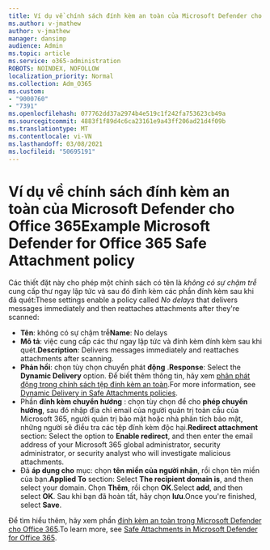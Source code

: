```yaml
---
title: Ví dụ về chính sách đính kèm an toàn của Microsoft Defender cho Office 365
ms.author: v-jmathew
author: v-jmathew
manager: dansimp
audience: Admin
ms.topic: article
ms.service: o365-administration
ROBOTS: NOINDEX, NOFOLLOW
localization_priority: Normal
ms.collection: Adm_O365
ms.custom:
- "9000760"
- "7391"
ms.openlocfilehash: 077762dd37a2974b4e519c1f242fa753623cb49a
ms.sourcegitcommit: 4883f1f89d4c6ca23161e9a43ff206ad21d4f09b
ms.translationtype: MT
ms.contentlocale: vi-VN
ms.lasthandoff: 03/08/2021
ms.locfileid: "50695191"
---
```

# <a name="example-microsoft-defender-for-office-365-safe-attachment-policy"></a><span data-ttu-id="a83a7-102">Ví dụ về chính sách đính kèm an toàn của Microsoft Defender cho Office 365</span><span class="sxs-lookup"><span data-stu-id="a83a7-102">Example Microsoft Defender for Office 365 Safe Attachment policy</span></span>

<span data-ttu-id="a83a7-103">Các thiết đặt này cho phép một chính sách có tên là *không có sự chậm trễ* cung cấp thư ngay lập tức và sau đó đính kèm các phần đính kèm sau khi đã quét:</span><span class="sxs-lookup"><span data-stu-id="a83a7-103">These settings enable a policy called *No delays* that delivers messages immediately and then reattaches attachments after they're scanned:</span></span>

- <span data-ttu-id="a83a7-104">**Tên**: không có sự chậm trễ</span><span class="sxs-lookup"><span data-stu-id="a83a7-104">**Name**: No delays</span></span>
- <span data-ttu-id="a83a7-105">**Mô tả**: việc cung cấp các thư ngay lập tức và đính kèm đính kèm sau khi quét.</span><span class="sxs-lookup"><span data-stu-id="a83a7-105">**Description**: Delivers messages immediately and reattaches attachments after scanning.</span></span>
- <span data-ttu-id="a83a7-106">**Phản hồi**: chọn tùy chọn chuyển phát **động** .</span><span class="sxs-lookup"><span data-stu-id="a83a7-106">**Response**: Select the **Dynamic Delivery** option.</span></span> <span data-ttu-id="a83a7-107">Để biết thêm thông tin, hãy xem [phân phát động trong chính sách tệp đính kèm an toàn](https://go.microsoft.com/fwlink/?linkid=2092328).</span><span class="sxs-lookup"><span data-stu-id="a83a7-107">For more information, see [Dynamic Delivery in Safe Attachments policies](https://go.microsoft.com/fwlink/?linkid=2092328).</span></span>
- <span data-ttu-id="a83a7-108">Phần **đính kèm chuyển hướng** : chọn tùy chọn để cho **phép chuyển hướng**, sau đó nhập địa chỉ email của người quản trị toàn cầu của Microsoft 365, người quản trị bảo mật hoặc nhà phân tích bảo mật, những người sẽ điều tra các tệp đính kèm độc hại.</span><span class="sxs-lookup"><span data-stu-id="a83a7-108">**Redirect attachment** section: Select the option to **Enable redirect**, and then enter the email address of your Microsoft 365 global administrator, security administrator, or security analyst who will investigate malicious attachments.</span></span>
- <span data-ttu-id="a83a7-109">Đã **áp dụng cho** mục: chọn **tên miền của người nhận**, rồi chọn tên miền của bạn.</span><span class="sxs-lookup"><span data-stu-id="a83a7-109">**Applied To** section: Select **The recipient domain is**, and then select your domain.</span></span> <span data-ttu-id="a83a7-110">Chọn **Thêm**, rồi chọn **OK**.</span><span class="sxs-lookup"><span data-stu-id="a83a7-110">Select **add**, and then select **OK**.</span></span> <span data-ttu-id="a83a7-111">Sau khi bạn đã hoàn tất, hãy chọn **lưu**.</span><span class="sxs-lookup"><span data-stu-id="a83a7-111">Once you're finished, select **Save**.</span></span>

<span data-ttu-id="a83a7-112">Để tìm hiểu thêm, hãy xem phần [đính kèm an toàn trong Microsoft Defender cho Office 365](https://go.microsoft.com/fwlink/?linkid=2092213).</span><span class="sxs-lookup"><span data-stu-id="a83a7-112">To learn more, see [Safe Attachments in Microsoft Defender for Office 365](https://go.microsoft.com/fwlink/?linkid=2092213).</span></span>
